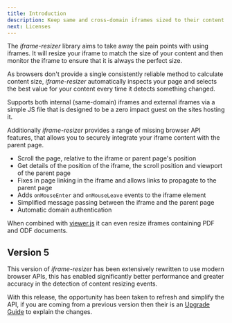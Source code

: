 ```yaml
---
title: Introduction
description: Keep same and cross-domain iframes sized to their content
next: Licenses
---
```


The _iframe-resizer_ library aims to take away the pain points with using iframes. It will resize your iframe to match the size of your content and then monitor the iframe to ensure that it is always the perfect size.

As browsers don't provide a single consistently reliable method to calculate content size, _iframe-resizer_ automatically inspects your page and selects the best value for your content every time it detects something changed.

Supports both internal (same-domain) iframes and external iframes via a simple JS file that is designed to be a zero impact guest on the sites hosting it.

Additionally _iframe-resizer_  provides a range of missing browser API features, that allows you to securely integrate your iframe content with the parent page.

- Scroll the page, relative to the iframe or parent page's position
- Get details of the position of the iframe, the scroll position and viewport of the parent page
- Fixes in page linking in the iframe and allows links to propagate to the parent page
- Adds `onMouseEnter` and `onMouseLeave` events to the iframe element
- Simplified message passing between the iframe and the parent page
- Automatic domain authentication

When combined with [viewer.js](https://viewerjs.org) it can even resize iframes containing PDF and ODF documents.

## Version 5

This version of _iframe-resizer_ has been extensively rewritten to use modern browser APIs, this has enabled significantly better performance and greater accuracy in the detection of content resizing events.

With this release, the opportunity has been taken to refresh and simplify the API, if you are coming from a previous version then their is an [Upgrade Guide](/upgrade/) to explain the changes.

